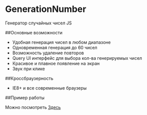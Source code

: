 GenerationNumber
================
Генератор случайных чисел JS

##Основные возможности

 - Удобная генерация чисел в любом диапазоне
 - Одновременная генерация до 60 чисел
 - Возможность удаление повторов
 - Query UI интерфейс для выбора кол-ва генерируемых чисел
 - Красивое и плавное появление на экран
 - Звук при клике


##Кроссбраузерность

 - IE8+ и все современные браузеры

##Пример работы

Можно посмотреть <a href="http://dd.web-ulyanov.ru/NumberGeneration ">Здесь</a>
